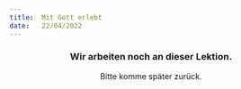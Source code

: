 ```yaml
---
title:  Mit Gott erlebt
date:   22/04/2022
---
```


### <center>Wir arbeiten noch an dieser Lektion.</center>
<center>Bitte komme später zurück.</center>